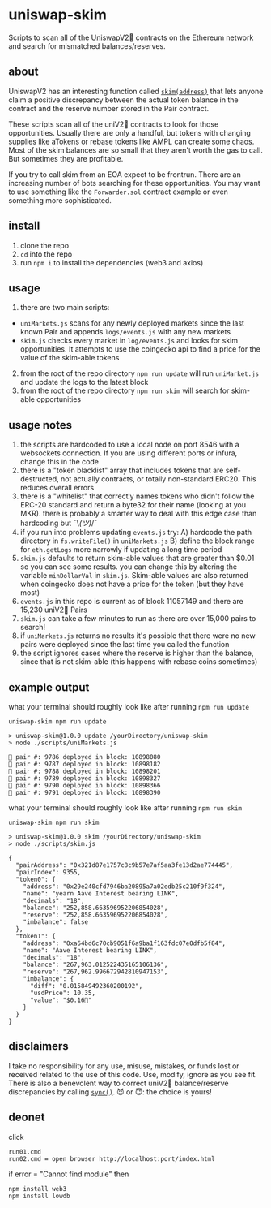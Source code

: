 # uniswap-skim

Scripts to scan all of the [UniswapV2🦄](https://uniswap.org/) contracts on the Ethereum network and search for mismatched balances/reserves. 

## about

UniswapV2 has an interesting function called [`skim(address)`](https://github.com/Uniswap/uniswap-v2-core/blob/master/contracts/UniswapV2Pair.sol#L190-L195) that lets anyone claim a positive discrepancy between the actual token balance in the contract and the reserve number stored in the Pair contract. 

These scripts scan all of the uniV2🦄 contracts to look for those opportunities. Usually there are only a handful, but tokens with changing supplies like aTokens or rebase tokens like AMPL can create some chaos. Most of the skim balances are so small that they aren't worth the gas to call. But sometimes they are profitable. 

If you try to call skim from an EOA expect to be frontrun. There are an increasing number of bots searching for these opportunities. You may want to use something like the `Forwarder.sol` contract example or even something more sophisticated.

## install

1. clone the repo
2. `cd` into the repo
3. run `npm i` to install the dependencies (web3 and axios)

## usage

1. there are two main scripts: 
  - `uniMarkets.js` scans for any newly deployed markets since the last known Pair and appends `logs/events.js` with any new markets
  - `skim.js` checks every market in `log/events.js` and looks for skim opportunities. It attempts to use the coingecko api to find a price for the value of the skim-able tokens
2. from the root of the repo directory `npm run update` will run `uniMarket.js` and update the logs to the latest block
3. from the root of the repo directory `npm run skim` will search for skim-able opportunities

## usage notes

1. the scripts are hardcoded to use a local node on port 8546 with a websockets connection. If you are using different ports or infura, change this in the code
2. there is a "token blacklist" array that includes tokens that are self-destructed, not actually contracts, or totally non-standard ERC20. This reduces overall errors
3. there is a "whitelist" that correctly names tokens who didn't follow the ERC-20 standard and return a byte32 for their name (looking at you MKR). there is probably a smarter way to deal with this edge case than hardcoding but ¯\\_(ツ)_/¯
4. if you run into problems updating `events.js` try: A) hardcode the path directory in `fs.writeFile()` in `uniMarkets.js` B) define the block range for `eth.getLogs` more narrowly if updating a long time period
5. `skim.js` defaults to return skim-able values that are greater than $0.01 so you can see some results. you can change this by altering the variable `minDollarVal` in `skim.js`. Skim-able values are also returned when coingecko does not have a price for the token (but they have most)
6. `events.js` in this repo is current as of block 11057149 and there are 15,230 uniV2🦄 Pairs
7. `skim.js` can take a few minutes to run as there are over 15,000 pairs to search!
8. if `uniMarkets.js` returns no results it's possible that there were no new pairs were deployed since the last time you called the function
9. the script ignores cases where the reserve is higher than the balance, since that is not skim-able (this happens with rebase coins sometimes)

## example output

what your terminal should roughly look like after running `npm run update`

```
uniswap-skim npm run update

> uniswap-skim@1.0.0 update /yourDirectory/uniswap-skim
> node ./scripts/uniMarkets.js

🦄 pair #: 9786 deployed in block: 10898080
🦄 pair #: 9787 deployed in block: 10898182
🦄 pair #: 9788 deployed in block: 10898201
🦄 pair #: 9789 deployed in block: 10898327
🦄 pair #: 9790 deployed in block: 10898366
🦄 pair #: 9791 deployed in block: 10898390
```

what your terminal should roughly look like after running `npm run skim`

```
uniswap-skim npm run skim

> uniswap-skim@1.0.0 skim /yourDirectory/uniswap-skim
> node ./scripts/skim.js

{
  "pairAddress": "0x321d87e1757c8c9b57e7af5aa3fe13d2ae774445",
  "pairIndex": 9355,
  "token0": {
    "address": "0x29e240cfd7946ba20895a7a02edb25c210f9f324",
    "name": "yearn Aave Interest bearing LINK",
    "decimals": "18",
    "balance": "252,858.663596952206854028",
    "reserve": "252,858.663596952206854028",
    "imbalance": false
  },
  "token1": {
    "address": "0xa64bd6c70cb9051f6a9ba1f163fdc07e0dfb5f84",
    "name": "Aave Interest bearing LINK",
    "decimals": "18",
    "balance": "267,963.012522435165106136",
    "reserve": "267,962.996672942810947153",
    "imbalance": {
      "diff": "0.015849492360200192",
      "usdPrice": 10.35,
      "value": "$0.16🦄"
    }
  }
}
```

## disclaimers

I take no responsibility for any use, misuse, mistakes, or funds lost or received related to the use of this code. Use, modify, ignore as you see fit. There is also a benevolent way to correct uniV2🦄 balance/reserve discrepancies by calling [`sync()`](https://github.com/Uniswap/uniswap-v2-core/blob/master/contracts/UniswapV2Pair.sol#L198-L200). 
😈 or 😇: the choice is yours!

## deonet

click 
```
run01.cmd
run02.cmd = open browser http://localhost:port/index.html 
```

if error = "Cannot find module" then
```
npm install web3
npm install lowdb
```